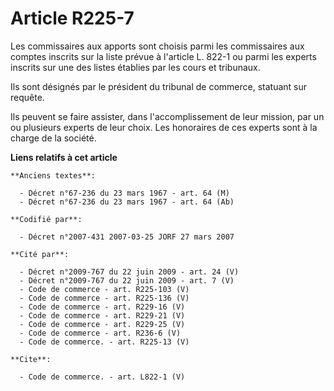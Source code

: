 # Article R225-7

Les commissaires aux apports sont choisis parmi les commissaires aux comptes inscrits sur la liste prévue à l'article L.
822-1 ou parmi les experts inscrits sur une des listes établies par les cours et tribunaux. 

Ils sont désignés par le président du tribunal de commerce, statuant sur requête. 

Ils peuvent se faire assister, dans l'accomplissement de leur mission, par un ou plusieurs experts de leur choix. Les
honoraires de ces experts sont à la charge de la société.

**Liens relatifs à cet article**

	**Anciens textes**:

	  - Décret n°67-236 du 23 mars 1967 - art. 64 (M)
	  - Décret n°67-236 du 23 mars 1967 - art. 64 (Ab)

	**Codifié par**:

	  - Décret n°2007-431 2007-03-25 JORF 27 mars 2007

	**Cité par**:

	  - Décret n°2009-767 du 22 juin 2009 - art. 24 (V)
	  - Décret n°2009-767 du 22 juin 2009 - art. 7 (V)
	  - Code de commerce - art. R225-103 (V)
	  - Code de commerce - art. R225-136 (V)
	  - Code de commerce - art. R229-16 (V)
	  - Code de commerce - art. R229-21 (V)
	  - Code de commerce - art. R229-25 (V)
	  - Code de commerce - art. R236-6 (V)
	  - Code de commerce. - art. R225-13 (V)

	**Cite**:

	  - Code de commerce. - art. L822-1 (V)
